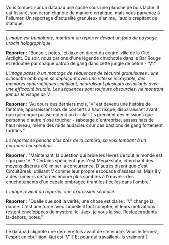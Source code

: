 Vous tombez sur un datapad usé caché sous une planche de bois lâche. Il est fissuré, son écran clignote de manière erratique, mais vous parvenez à l'allumer. Un reportage d'actualité granuleux s'anime, l'audio crépitant de statique.

---

_L'image est tremblante, montrant un reporter devant un fond de paysage urbain holographique._

**Reporter** : "Bonsoir, potes. Ici Jaxx en direct du centre-ville de la Cité Arclight. Ce soir, nous parlons d'une légende chuchotée dans le Bar Rouge et redoutée par chaque patron de gang dans cette jungle de béton - 'V'."

_L'image passe à un montage de séquences de sécurité granuleuses : une silhouette ombragée se déplaçant avec une vitesse incroyable, des membres cybernétiques scintillant, neutralisant plusieurs assaillants avec une efficacité brutale. Les séquences sont toujours obscurcies, ne montrant jamais le visage de V._

**Reporter** : "Au cours des derniers mois, 'V' est devenu une histoire de fantôme, apparaissant lors de concerts à haut risque, disparaissant avant que quiconque puisse obtenir un tir clair. Ils prennent des missions que personne d'autre n'ose toucher - sabotage d'entreprise, assassinats de haut niveau, même des raids audacieux sur des bastions de gang fortement fortifiés."

_Le reporter se penche plus près de la caméra, sa voix tombant à un murmure conspirateur._

**Reporter** : "Maintenant, la question qui brûle les lèvres de tout le monde est : qui paie 'V' ? Certains spéculent que c'est MegaEstate, cherchant des moyens discrets d'éliminer la concurrence. D'autres disent que c'est CircuitBreak, utilisant V comme leur propre escouade d'assassins. Mais il y a des rumeurs de forces encore plus sombres à l'œuvre - des chuchotements d'un cabale ombragée tirant les ficelles dans l'ombre."

_L'image revient au reporter, son expression sérieuse._

**Reporter** : "Quelle que soit la vérité, une chose est claire : 'V' change la donne. C'est une force avec laquelle il faut compter, et leurs motivations restent enveloppées de mystère. Ici Jaxx, je vous laisse. Restez prudents là-dehors, potes."

---

Le datapad clignote une dernière fois avant de s'éteindre. Vous le fermez, l'esprit en ébullition. Qui est 'V' ? Et pour qui travaillent-ils vraiment ?
